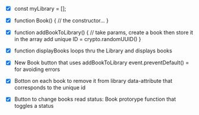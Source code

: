 -[x]  const myLibrary = [];

- [x] function Book() {
  // the constructor...
}

- [x] function addBookToLibrary() {
  // take params, create a book then store it in the array
    add unique ID = crypto.randomUUID()
}

-[x] function displayBooks
    loops thru the Library and displays books

- [x] New Book button that uses addBookToLibrary
event.preventDefault() = for avoiding errors

- [x] Botton on each book to remove it from library
  data-attribute that corresponds to the unique id

- [x] Button to change books read status:
Book protorype function that toggles a status